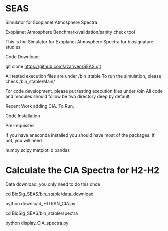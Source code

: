 # SEAS
Simulator for Exoplanet Atmosphere Spectra



Exoplanet Atmosphere Benchmark/validation/sanity check tool




This is the Simulator for Exoplanet Atmosphere Spectra for biosignature studies

Code Download:

git clone https://github.com/azariven/SEAS.git


All tested execution files are under /bin_stable
To run the simulation, please check /bin_stable/Main/

For code development, please put testing execution files under /bin
All code and modules should follow be two directory deep by default.

Recent Work adding CIA. To Run, 

Code Installation

Pre-requisites 

If you have anaconda installed you should have most of the packages. If not, you will need

numpy
scipy
matplotlib
pandas







# Calculate the CIA Spectra for H2-H2
Data download, you only need to do this once

cd BioSig_SEAS/bin_stable/data_download

python download_HITRAN_CIA.py

cd BioSig_SEAS/bin_stable/spectra

python display_CIA_spectra.py
